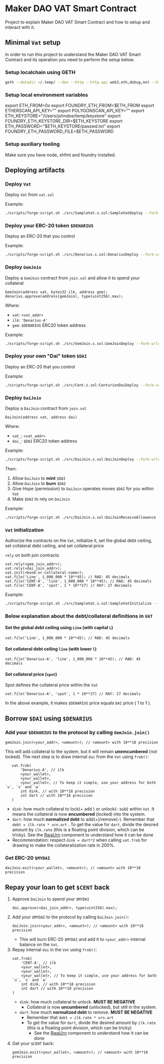 # Maker DAO VAT Smart Contract

Project to explain Maker DAO VAT Smart Contract and how to setup and interact with it.

## Minimal `Vat` setup

In order to run this project to understand the Maker DAO VAT Smart Contract and its operation you need to perform the setup below.

### Setup localchain using GETH

```bash
geth --datadir ~/.temp/ --dev --http --http.api web3,eth,debug,net --http.corsdomain "*" --http.vhosts "*" --http.addr 127.0.0.1 --ws --ws.api eth,net,debug,web3 --ws.addr 127.0.0.1 --ws.origins "*" --graphql --graphql.corsdomain "*" --graphql.vhosts "*" --vmdebug
```

### Setup local environment variables

export ETH_FROM=0x
export FOUNDRY_ETH_FROM=$ETH_FROM
export ETHERSCAN_API_KEY=""
export POLYGONSCAN_API_KEY=""
export ETH_KEYSTORE="/Users/johndoe/temp/keystore"
export FOUNDRY_ETH_KEYSTORE_DIR=$ETH_KEYSTORE
export ETH_PASSWORD="$ETH_KEYSTORE/passwd.txt"
export FOUNDRY_ETH_PASSWORD_FILE=$ETH_PASSWORD

### Setup auxiliary tooling

Make sure you have node, shfmt and foundry installed.

## Deploying artifacts

### Deploy `Vat`

Deploy `Vat` from `vat.sol`

Example:

```bash
./scripts/forge-script.sh ./src/SampleVat.s.sol:SampleVatDeploy --fork-url=$RPC_URL --broadcast -vvvv
```

### Deploy your ERC-20 token `$DENARIUS`

Deploy an ERC-20 that you control

Example:

```bash
./scripts/forge-script.sh ./src/Denarius.s.sol:DenariusDeploy --fork-url=$RPC_URL --broadcast -vvvv
```

### Deploy `GemJoin`

Deploy a `GemJoin` contract from `join.sol` and allow it to spend your collateral

```solidity
GemJoin(address vat, bytes32 ilk, address gem);
denarius.approve(address(gemJoin), type(uint256).max);
```

Where:

- `vat`: `<vat_addr>`
- `ilk`: `'Denarius-A'`
- `gem`: `$DENARIUS` ERC20 token address

Example:

```bash
./scripts/forge-script.sh ./src/GemJoin.s.sol:GemJoinDeploy --fork-url=$RPC_URL --broadcast -vvvv
```

### Deploy your own "Dai" token `$DAI`

Deploy an ERC-20 that you control

Example:

```bash
./scripts/forge-script.sh ./src/Cent.s.sol:CenturionDaiDeploy --fork-url=$RPC_URL --broadcast -vvvv
```

### Deploy `DaiJoin`

Deploy a `DaiJoin` contract from `join.sol`

```solidity
DaiJoin(address vat, address dai)
```

Where:

- `vat_`: `<vat_addr>`
- `dai_`: `$DAI` ERC20 token address

Example:

```bash
./scripts/forge-script.sh ./src/DaiJoin.s.sol:DaiJoinDeploy --fork-url=$RPC_URL --broadcast -vvvv
```

Then:

1. Allow `DaiJoin` to **mint** `$DAI`
2. Allow `DaiJoin` to **burn** `$DAI`
3. Give Hope (permission) to `DaiJoin` operates moves `$DAI` for you within `Vat`
4. Make `$DAI` to rely on `DaiJoin`

Example:

```bash
./scripts/forge-script.sh ./src/DaiJoin.s.sol:DaiJoinReceiveAllowance --fork-url=$RPC_URL --broadcast -vvvv
```

### `Vat` initialization

Authorize the contracts on the `Vat`, initialize it, set the global debt ceiling, set collateral debt ceiling, and set collateral price

`rely` on both join contracts

```solidity
vat.rely(<gem_join_addr>);
vat.rely(<dai_join_addr>);
vat.init(<bond-or-collateral-name>);
vat.file('Line', 1_000_000 * 10**45); // RAD: 45 decimals
vat.file('CENT-A', 'line', 1_000_000 * 10**45); // RAD: 45 decimals
vat.file('CENT-A', 'spot', 1 * 10**27) // RAY: 27 decimals
```

Example:

```bash
./scripts/forge-script.sh ./src/SampleVat.s.sol:SampleVatInitialize --fork-url=$RPC_URL --broadcast -vvvv
```

### Below explanation about the debt/collateral definitions in `VAT`

#### Set the global debt ceiling using `Line` (with capital `L`)

```solidity
vat.file('Line', 1_000_000 * 10**45); // RAD: 45 decimals
```

#### Set collateral debt ceiling `line` (with lower `l`)

```solidity
vat.file('Denarius-A', 'line', 1_000_000 * 10**45); // RAD: 45 decimals
```

#### Set collateral price (`spot`)

Spot defines the collateral price within the `Vat`

```solidity
vat.file('Denarius-A', 'spot', 1 * 10**27) // RAY: 27 decimals
```

In the above example, it makes `$DENARIUS` price equals `DAI` price ( 1 to 1 ).

## Borrow `$DAI` using `$DENARIUS`

### Add your `$DENARIUS` to the protocol by calling `GemJoin.join()`

```solidity
gemJoin.join(<your_addr>, <amount>); // <amount> with 10**18 precision
```

This will add collateral to the system, but it will remain **unemcumbered** (not locked). The next step is to draw internal `dai` from the `Vat` using `frob()`:

```solidity
   vat.frob(
       'Denarius-A', // ilk
       <your_wallet>,
       <your_wallet>,
       <your_wallet>, // To keep it simple, use your address for both `u`, `v` and `w`
       int dink, // with 10**18 precision
       int dart // with 10**18 precision
   )
```

- `dink`: how much collateral to lock(+ add ) or unlock(- sub) within `Vat`. It means the collateral is now **encumbered** (locked) into the system.
- `dart`: how much **normalized debt** to add(+)/remove(-). Remember that `debt = ilk.rate * urn.art` . To get the value for `dart`, divide the desired amount
  by `ilk.rate` (this is a floating point division, which can be tricky). See the [RwaUrn](https://github.com/makerdao/rwa-toolkit/blob/8d30ed2cb657641253d45b57c894613e26b4ae1b/src/urns/RwaUrn.sol#L156-L178) component to understand how it can be done
- Recommendation: respect `dink = dart*2` when calling `vat.frob` for drawing to make the collateralization rate in 200%.

### Get ERC-20 `$MYDAI`

```solidity
daiJoin.exit(<your_wallet>, <amount>); // <amount> with 10**18 precision
```

## Repay your loan to get `$CENT` back

1. Approve `DaiJoin` to spend your `$MYDAI`
   ```solidity
   dai.approve(<dai_join_addr>, type(uint256).max);
   ```
2. Add your `$MYDAI` to the protocol by calling `DaiJoin.join()`:
   ```solidity
   daiJoin.join(<your_addr>, <amount>); // <amount> with 10**18 precision
   ```
   - This will burn ERC-20 `$MYDAI` and add it to `<your_addr>` internal balance on the `Vat`.
3. Repay internal `dai` in the `Vat` using `frob()`:
   ```solidity
   vat.frob(
       'CENT-A', // ilk
       <your_wallet>,
       <your_wallet>,
       <your_wallet>, // To keep it simple, use your address for both `u`, `v` and `w`
       int dink, // with 10**18 precision
       int dart // with 10**18 precision
   )
   ```
   - `dink`: how much collateral to unlock. **MUST BE NEGATIVE**
     - Collateral is now **uncumbered** (unlocked), but still in the system.
   - `dart`: how much **normalized debt** to remove. **MUST BE NEGATIVE**
     - Remember that `debt = ilk.rate * urn.art`
     - To get the value for `dart`, divide the desired amount by `ilk.rate` (this is a floating point division, which can be tricky)
       - See the [RwaUrn](https://github.com/makerdao/rwa-toolkit/blob/8d30ed2cb657641253d45b57c894613e26b4ae1b/src/urns/RwaUrn.sol#L156-L178) component to understand how it can be done
4. Get your `$CENT` back:
   ```solidity
   gemJoin.exit(<your_wallet>, <amount>); // <amount> with 10**18 precision
   ```
